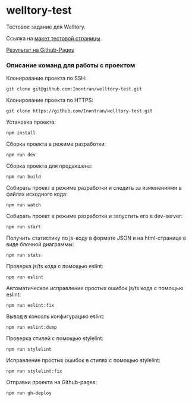 # welltory-test

Тестовое задание для Welltory.

Ссылка на [макет тестовой страницы](https://www.figma.com/file/eMwc59vI0KhFidtWC7JOdn/Front-end.-Welltory?node-id=0%3A1).

[Результат на Github-Pages](https://inontran.github.io/welltory-test/)

### Описание команд для работы с проектом
Клонирование проекта по SSH:
```
git clone git@github.com:Inontran/welltory-test.git
```

Клонирование проекта по HTTPS:
```
git clone https://github.com/Inontran/welltory-test.git
```

Установка проекта:
```
npm install
```

Сборка проекта в режиме разработки:
```
npm run dev
```

Сборка проекта для продакшена:
```
npm run build
```

Собирать проект в режиме разработки и следить за изменениями в файлах исходного кода:
```
npm run watch
```

Собирать проект в режиме разработки и запустить его в dev-server:
```
npm run start
```

Получить статистику по js-коду в формате JSON и на html-странице в виде блочной диаграммы:
```
npm run stats
```

Проверка js/ts кода с помощью eslint:
```
npm run eslint
```

Автоматическое исправление простых ошибок js/ts кода с помощью eslint:
```
npm run eslint:fix
```

Вывод в консоль конфигурацию eslint:
```
npm run eslint:dump
```

Проверка стилей с помощью stylelint:
```
npm run stylelint
```

Исправление простых ошибок в стилях с помощью stylelint:
```
npm run stylelint:fix
```

Отправки проекта на Github-pages:
```
npm run gh-deploy
```